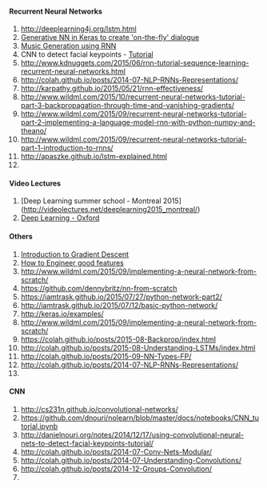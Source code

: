 #### Recurrent Neural Networks
1. http://deeplearning4j.org/lstm.html
2. [Generative NN in Keras to create 'on-the-fly' dialogue](http://neuralniche.com/post/tutorial/)
3. [Music Generation using RNN](https://github.com/MattVitelli/GRUV)
4. CNN to detect facial keypoints - [Tutorial](http://danielnouri.org/notes/2014/12/17/using-convolutional-neural-nets-to-detect-facial-keypoints-tutorial/)
5. http://www.kdnuggets.com/2015/06/rnn-tutorial-sequence-learning-recurrent-neural-networks.html
6. http://colah.github.io/posts/2014-07-NLP-RNNs-Representations/
7. http://karpathy.github.io/2015/05/21/rnn-effectiveness/
8. http://www.wildml.com/2015/10/recurrent-neural-networks-tutorial-part-3-backpropagation-through-time-and-vanishing-gradients/
9. http://www.wildml.com/2015/09/recurrent-neural-networks-tutorial-part-2-implementing-a-language-model-rnn-with-python-numpy-and-theano/
10. http://www.wildml.com/2015/09/recurrent-neural-networks-tutorial-part-1-introduction-to-rnns/
11. http://apaszke.github.io/lstm-explained.html
12. 

#### Video Lectures
1. [Deep Learning summer school - Montreal 2015] (http://videolectures.net/deeplearning2015_montreal/)
2. [Deep Learning - Oxford](https://www.youtube.com/playlist?list=PLE6Wd9FR--EfW8dtjAuPoTuPcqmOV53Fu)

#### Others
1. [Introduction to Gradient Descent](http://spin.atomicobject.com/2014/06/24/gradient-descent-linear-regression/)
2. [How to Engineer good features](http://machinelearningmastery.com/discover-feature-engineering-how-to-engineer-features-and-how-to-get-good-at-it/)
3. http://www.wildml.com/2015/09/implementing-a-neural-network-from-scratch/
4. https://github.com/dennybritz/nn-from-scratch
5. https://iamtrask.github.io/2015/07/27/python-network-part2/
6. http://iamtrask.github.io/2015/07/12/basic-python-network/
7. http://keras.io/examples/
8. http://www.wildml.com/2015/09/implementing-a-neural-network-from-scratch/
9. https://colah.github.io/posts/2015-08-Backprop/index.html
10. http://colah.github.io/posts/2015-08-Understanding-LSTMs/index.html
11. http://colah.github.io/posts/2015-09-NN-Types-FP/
12. http://colah.github.io/posts/2014-07-NLP-RNNs-Representations/
13. 

#### CNN
1. http://cs231n.github.io/convolutional-networks/
2. https://github.com/dnouri/nolearn/blob/master/docs/notebooks/CNN_tutorial.ipynb
3. http://danielnouri.org/notes/2014/12/17/using-convolutional-neural-nets-to-detect-facial-keypoints-tutorial/
4. http://colah.github.io/posts/2014-07-Conv-Nets-Modular/
5. http://colah.github.io/posts/2014-07-Understanding-Convolutions/
6. http://colah.github.io/posts/2014-12-Groups-Convolution/
7. 
